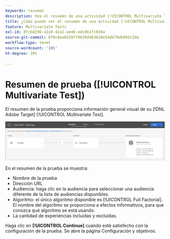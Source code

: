 ```yaml
---
keywords: resumen
description: Vea el resumen de una actividad [!UICONTROL Multivariate Test] (MVT) que proporciona una descripción general visual de su actividad en  [!DNL Adobe Target].
title: ¿Cómo puedo ver el resumen de una actividad [!UICONTROL Multivariate Test] (MVT)?
feature: Multivariate Tests
exl-id: 8fcbd296-a1a9-42a1-ae46-edc861fc036a
source-git-commit: 8f9c0ea65197fd639d463628e54db79db993c2da
workflow-type: tm+mt
source-wordcount: '105'
ht-degree: 39%

---
```


# Resumen de prueba ([!UICONTROL Multivariate Test])

El resumen de la prueba proporciona información general visual de su [!DNL Adobe Target] [!UICONTROL Multivariate Test].

![Cuadro de diálogo de resumen de la prueba](/help/main/c-activities/c-multivariate-testing/t-create-multivariate-test/assets/summary2new.png)

En el resumen de la prueba se muestra:

* Nombre de la prueba
* Dirección URL
* Audiencia: haga clic en la audiencia para seleccionar una audiencia diferente de la lista de audiencias disponibles.
* Algoritmo: el único algoritmo disponible es [!UICONTROL Full Factorial]. El nombre del algoritmo se proporciona a efectos informativos, para que conozca qué algoritmo se está usando.
* La cantidad de experiencias incluidas y excluidas.

Haga clic en **[!UICONTROL Continue]** cuando esté satisfecho con la configuración de la prueba. Se abre la página Configuración y objetivos.

